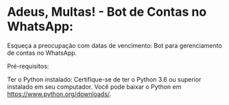 # Adeus, Multas! - Bot de Contas no WhatsApp:
Esqueça a preocupação com datas de vencimento: Bot para gerenciamento de contas no WhatsApp.

Pré-requisitos:

Ter o Python instalado: Certifique-se de ter o Python 3.6 ou superior instalado em seu computador. Você pode baixar o Python em https://www.python.org/downloads/.

